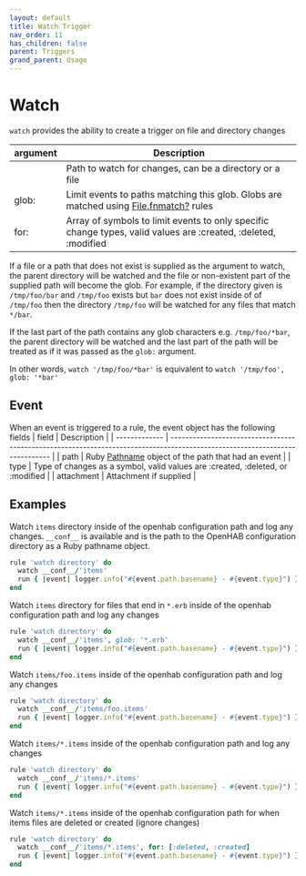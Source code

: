 ```yaml
---
layout: default
title: Watch Trigger
nav_order: 11
has_children: false
parent: Triggers
grand_parent: Usage
---
```


# Watch

`watch` provides the ability to create a trigger on file and directory changes

| argument      | Description                                                                                                   |
| ------------- | ------------------------------------------------------------------------------------------------------------- |
|               | Path to watch for changes, can be a directory or a file                                                       |
| glob:         | Limit events to paths matching this glob. Globs are matched using [File.fnmatch?](https://ruby-doc.org/core-2.6/File.html#method-c-fnmatch-3F) rules |
| for:          | Array of symbols to limit events to only specific change types, valid values are :created, :deleted, :modified |  


If a file or a path that does not exist is supplied as the argument to watch, the parent directory will be watched and the file or non-existent part of the supplied path will become the glob. For example, if the directory given is `/tmp/foo/bar` and `/tmp/foo` exists but `bar` does not exist inside of of `/tmp/foo` then the directory `/tmp/foo` will be watched for any files that match `*/bar`. 

If the last part of the path contains any glob characters e.g. `/tmp/foo/*bar`, the parent directory will be watched and the last part of the path will be treated as if it was passed as the `glob:` argument. 

In other words, `watch '/tmp/foo/*bar'` is equivalent to `watch '/tmp/foo', glob: '*bar'`


## Event

When an event is triggered to a rule, the event object has the following fields
| field         | Description                                                                                                                 |
| ------------- | --------------------------------------------------------------------------------------------------------------------------- |
| path          | Ruby [Pathname](https://ruby-doc.org/stdlib-2.6.3/libdoc/pathname/rdoc/Pathname.html) object of the path that had an event  |
| type          | Type of changes as a symbol, valid values are :created, :deleted, or :modified                                              | 
| attachment    | Attachment if supplied                                                                                                      |



## Examples

 Watch `items` directory inside of the openhab configuration path and log any changes. `__conf__` is available and is the path to the OpenHAB configuration directory as a Ruby pathname object.

```ruby
rule 'watch directory' do
  watch __conf__/'items'
  run { |event| logger.info("#{event.path.basename} - #{event.type}") }
end
```

 Watch `items` directory for files that end in `*.erb` inside of the openhab configuration path and log any changes
```ruby
rule 'watch directory' do
  watch __conf__/'items', glob: '*.erb'
  run { |event| logger.info("#{event.path.basename} - #{event.type}") }
end
```

Watch `items/foo.items` inside of the openhab configuration path and log any changes
```ruby
rule 'watch directory' do
  watch __conf__/'items/foo.items'
  run { |event| logger.info("#{event.path.basename} - #{event.type}") }
end
```

Watch `items/*.items` inside of the openhab configuration path and log any changes
```ruby
rule 'watch directory' do
  watch __conf__/'items/*.items'
  run { |event| logger.info("#{event.path.basename} - #{event.type}") }
end
```

Watch `items/*.items` inside of the openhab configuration path for when items files are deleted or created (ignore changes)
```ruby
rule 'watch directory' do
  watch __conf__/'items/*.items', for: [:deleted, :created]
  run { |event| logger.info("#{event.path.basename} - #{event.type}") }
end
```

